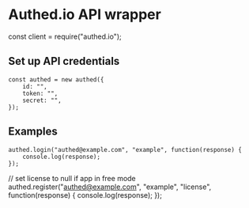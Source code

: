 # Authed.io API wrapper

const client = require("authed.io");

## Set up API credentials
    const authed = new authed({
        id: "",
        token: "",
        secret: "",
    });

## Examples
    authed.login("authed@example.com", "example", function(response) {
        console.log(response);
    });

// set license to null if app in free mode 
    authed.register("authed@example.com", "example", "license", function(response) {
        console.log(response);
    });
